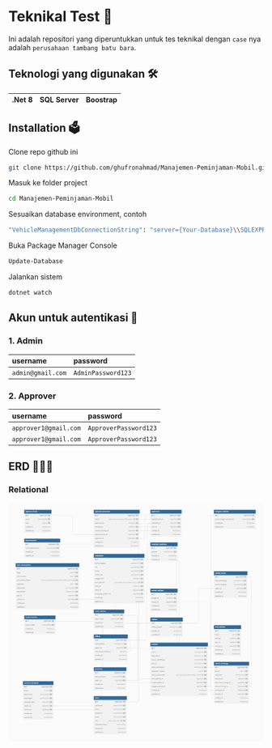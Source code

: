 
# Teknikal Test 🤩

Ini adalah repositori yang diperuntukkan untuk tes teknikal dengan `case` nya adalah `perusahaan tambang batu bara`.


## Teknologi yang digunakan 🛠️
| .Net 8 | SQL Server | Boostrap |
| :-------- |  :------------------------- |  :------------------------- |



## Installation 🗳

Clone repo github ini

```bash
git clone https://github.com/ghufronahmad/Manajemen-Peminjaman-Mobil.git
```

Masuk ke folder project

```bash
cd Manajemen-Peminjaman-Mobil
```


Sesuaikan database environment,
contoh

```bash
"VehicleManagementDbConnectionString": "server={Your-Database}\\SQLEXPRESS;database=peminjamanmobil;Trusted_connection=true;TrustServerCertificate=true;"
```

Buka Package Manager Console

```bash
Update-Database
```

Jalankan sistem

```bash
dotnet watch
```
    
## Akun untuk autentikasi 🔐

### 1. Admin


| username | password  |
| :-------- | :------- |
| `admin@gmail.com` | `AdminPassword123` |

### 2. Approver


| username | password  |
| :-------- | :------- |
| `approver1@gmail.com` | `ApproverPassword123` |
| `approver1@gmail.com` | `ApproverPassword123` |


## ERD 🤹🏻‍♂️
### Relational
![App Screenshot](https://github.com/altamisatmaja/sistem-manajemen-kendaraan-backend/blob/main/public/readme/erd.png?raw=true)
